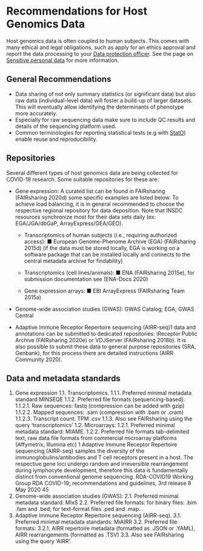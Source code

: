 # Recommendations for Host Genomics Data
Host genomics data is often coupled to human subjects. This comes with many ethical and legal obligations, such as apply for an ethics approval and report the data processing to your [Data protection officer](/docs/general/data_protection_officer). See the page on [Sensitive personal data](/docs/general/sensitive_data) for more information.

## General Recommendations
* Data sharing of not only summary statistics (or significant data) but also raw data (individual-level data) will foster a build-up of larger datasets. This will eventually allow identifying the determinants of phenotype more accurately.
* Especially for raw sequencing data make sure to include QC results and details of the sequencing platform used.
* Common terminologies for reporting statistical tests (e.g with [StatO](https://doi.org/10.25504/FAIRsharing.na5xp)) enable reuse and reproducibility.

## Repositories
Several different types of host genomics data are being collected for COVID-19 research. Some suitable repositories for these are:
* Gene expression: A curated list can be found in FAIRsharing (FAIRsharing 2020d) some specific examples are listed below. To achieve load balancing, it is in general recommended to choose the respective regional repository for data deposition. Note that INSDC resources synchronize most for their data sets daily (ex: EGA/JGA/dbGaP, ArrayExpress/GEA/GEO).
  *  Transcriptomics of human subjects (i.e., requiring authorized access):
■ European Genome-Phenome Archive (EGA) (FAIRsharing 2015d) (if the
data must be stored locally, EGA is working on a software package that
can be installed locally and connects to the central metadata archive for
findability)

  * Transcriptomics (cell lines/animals):
■ ENA (FAIRsharing 2015e), for submission documentation see (ENA-Docs 2020)

  * Gene expression arrays:
■ EBI ArrayExpress (FAIRsharing Team 2015a)

* Genome-wide association studies (GWAS): GWAS Catalog; EGA; GWAS Central
* Adaptive Immune Receptor Repertoire sequencing (AIRR-seq)1 data and annotations can be submitted to dedicated repositories: iReceptor Public Archive (FAIRsharing 2020e) or VDJServer (FAIRsharing 2018b). It is also possible to submit these data to general purpose repositories (SRA, Genbank), for this process there are detailed instructions (AIRR Community 2020).
## Data and metadata standards
1. Gene expression
1.1. Transcriptomics.
1.1.1. Preferred minimal metadata standard MINSEQE
1.1.2. Preferred file formats (sequencing-based):
1.1.2.1. Raw sequences: fastq (compression can be added with gzip)
1.1.2.2. Mapped sequences: .sam (compression with .bam or .cram)
1.1.2.3. Transcript count: TPM .csv
1.1.3. Also see FAIRsharing using the query ‘transcriptomics’
1.2. Microarrays:
1.2.1. Preferred minimal metadata standard: MIAME.
1.2.2. Preferred file formats tab-delimited text, raw data file formats from
commercial microarray platforms (Affymetrix, Illumina etc)
1 Adaptive Immune Receptor Repertoire sequencing (AIRR-seq) samples the diversity of the
immunoglobulins/antibodies and T cell receptors present in a host. The respective gene loci undergo
random and irreversible rearrangement during lymphocyte development, therefore this data is
fundamentally distinct from conventional genome sequencing.
RDA-COVID19 Working Group
RDA COVID-19; recommendations and guidelines, 3rd release 8 May 2020 45
2. Genome-wide association studies (GWAS):
2.1. Preferred minimal metadata standard: MIxS
2.2. Preferred file formats: for binary files: .bim .fam and .bed; for text-format files
.ped and .map.
3. Adaptive Immune Receptor Repertoire sequencing (AIRR-seq).
3.1. Preferred minimal metadata standards: MiAIRR
3.2. Preferred file formats:
3.2.1. AIRR repertoire metadata (formatted as .JSON or .YAML), AIRR
rearrangements (formatted as .TSV)
3.3. Also see FAIRsharing using the query ‘AIRR’.
